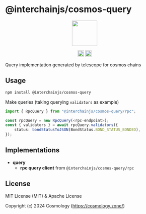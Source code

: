 # @interchainjs/cosmos-query

<p align="center">
  <img src="https://user-images.githubusercontent.com/545047/188804067-28e67e5e-0214-4449-ab04-2e0c564a6885.svg" width="80">
</p>

<p align="center" width="100%">
  <!-- <a href="https://github.com/cosmology-tech/interchainjs/actions/workflows/run-tests.yaml">
    <img height="20" src="https://github.com/cosmology-tech/interchainjs/actions/workflows/run-tests.yaml/badge.svg" />
  </a> -->
   <a href="https://github.com/cosmology-tech/interchainjs/blob/main/LICENSE-MIT"><img height="20" src="https://img.shields.io/badge/license-MIT-blue.svg"></a>
   <a href="https://github.com/cosmology-tech/interchainjs/blob/main/LICENSE-Apache"><img height="20" src="https://img.shields.io/badge/license-Apache-blue.svg"></a>
</p>


Query implementation generated by telescope for cosmos chains

## Usage

```sh
npm install @interchainjs/cosmos-query
```

Make queries (taking querying `validators` as example)

```ts
import { RpcQuery } from "@interchainjs/cosmos-query/rpc";

const rpcQuery = new RpcQuery(<rpc-endpoint>);
const { validators } = await rpcQuery.validators({
    status: bondStatusToJSON(BondStatus.BOND_STATUS_BONDED),
});
```

## Implementations

- **query**
  - **rpc query client** from `@interchainjs/cosmos-query/rpc`

## License

MIT License (MIT) & Apache License

Copyright (c) 2024 Cosmology (https://cosmology.zone/)